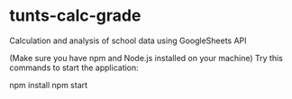 # tunts-calc-grade
Calculation and analysis of school data using GoogleSheets API

(Make sure you have npm and Node.js installed on your machine)
Try this commands to start the application:

npm install
npm start
